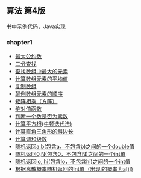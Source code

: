 ## 算法 第4版
书中示例代码，Java实现 

### chapter1
- [最大公约数](https://github.com/houwanle/algs4/blob/master/src/chapter1/GreatestCommonDivisor.java)
- [二分查找](https://github.com/houwanle/algs4/blob/master/src/chapter1/BinarySearch.java)
- [查找数组中最大的元素](https://github.com/houwanle/algs4/blob/master/src/chapter1/MaxOfArray.java)
- [计算数组元素的平均值](https://github.com/houwanle/algs4/blob/master/src/chapter1/AverageOfArray.java)
- [复制数组](https://github.com/houwanle/algs4/blob/master/src/chapter1/CopyArray.java)
- [颠倒数组元素的顺序](https://github.com/houwanle/algs4/blob/master/src/chapter1/ReverseOrderOfArray.java)
- [矩阵相乘（方阵）](https://github.com/houwanle/algs4/blob/master/src/chapter1/MatrixMultiplication.java)
- [绝对值函数](https://github.com/houwanle/algs4/blob/master/src/chapter1/AbsoluteValue.java)
- [判断一个数是否为素数](https://github.com/houwanle/algs4/blob/master/src/chapter1/IsPrime.java)
- [计算平方根(牛顿迭代法)](https://github.com/houwanle/algs4/blob/master/src/chapter1/Sqrt.java)
- [计算直角三角形的斜边长](https://github.com/houwanle/algs4/blob/master/src/chapter1/Hypotenuse.java)
- [计算调和级数](https://github.com/houwanle/algs4/blob/master/src/chapter1/H.java)
- [随机返回a,b(包含a，不包含b)之间的一个double值](https://github.com/houwanle/algs4/blob/master/src/chapter1/Uniform.java) 
- [随机返回0,N(包含0，不包含N)之间的一个int值](https://github.com/houwanle/algs4/blob/master/src/chapter1/Uniform1.java)
- [随机返回lo, hi(包含lo，不包含hi)之间的一个int值](https://github.com/houwanle/algs4/blob/master/src/chapter1/Uniform2.java)
- [根据离散概率随机返回的int值（出现i的概率为a[i])](https://github.com/houwanle/algs4/blob/master/src/chapter1/Discrete.java)

